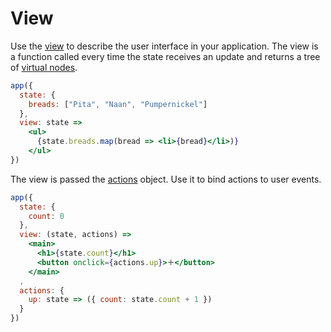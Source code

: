 # View

Use the [view](/docs/api.md#view) to describe the user interface in your application. The view is a function called every time the state receives an update and returns a tree of [virtual nodes](/docs/virtual-nodes.md).

```jsx
app({
  state: {
    breads: ["Pita", "Naan", "Pumpernickel"]
  },
  view: state =>
    <ul>
      {state.breads.map(bread => <li>{bread}</li>)}
    </ul>
})
```

The view is passed the [actions](/docs/actions.md) object. Use it to bind actions to user events.

```jsx
app({
  state: {
    count: 0
  },
  view: (state, actions) =>
    <main>
      <h1>{state.count}</h1>
      <button onclick={actions.up}>＋</button>
    </main>
  ,
  actions: {
    up: state => ({ count: state.count + 1 })
  }
})
```

